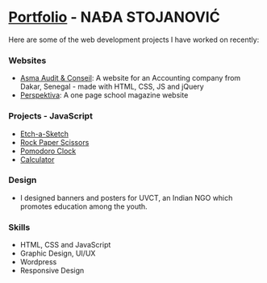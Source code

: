 # [Portfolio](https://nadjastojanovic.github.io/) - NAĐA STOJANOVIĆ
Here are some of the web development projects I have worked on recently:

### Websites

- [Asma Audit & Conseil](http://www.asma-audit.com/): A website for an Accounting company from Dakar, Senegal - made with HTML, CSS, JS and jQuery
- [Perspektiva](https://perspektiva.netlify.com/): A one page school magazine website

### Projects - JavaScript

- [Etch-a-Sketch](https://nadjastojanovic.github.io/etch-a-sketch/)
- [Rock Paper Scissors](https://nadjastojanovic.github.io/rock-paper-scissors/)
- [Pomodoro Clock](https://nadjastojanovic.github.io/pomodoro-clock/)
- [Calculator](https://nadjastojanovic.github.io/calculator/)

### Design

- I designed banners and posters for UVCT, an Indian NGO which promotes education among the youth.

### Skills

- HTML, CSS and JavaScript
- Graphic Design, UI/UX
- Wordpress
- Responsive Design
